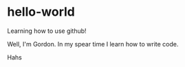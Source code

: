# hello-world
Learning how to use github! 


Well, I'm Gordon. In my spear time I learn how to write code. 



Hahs
